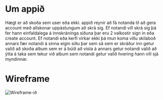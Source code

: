 # Um appið

<p>Hægt er að skoða sem user eða ekki. appið reynir að fá notanda til að gera account með allskonar uppástungum að skrá sig. Ef notandi vill skrá sig þá fer hann einfaldalega á innskráninga síðuna þar eru 2 valkostir sign in eða create account. Ef notandi eða kerfi virkar ekki þá mun koma villu skilaboð annars fær notandi á sinna eigin síðu þar sem sá sem er skráður inn getur valið að skoða album sem er á búið að vista á annars getur notandi valið að ýtta á taka sem tekur við album sem notandi getur valið hvering hann vill sjá myndinnar. </p>

<h1>Wireframe</h1>  

![Wireframe-ið](Wireframes_Final.png)  
